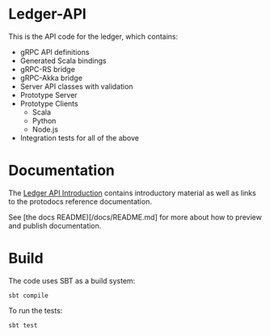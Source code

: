 # Ledger-API

This is the API code for the ledger, which contains:
 * gRPC API definitions
 * Generated Scala bindings
 * gRPC-RS bridge
 * gRPC-Akka bridge
 * Server API classes with validation
 * Prototype Server
 * Prototype Clients
   * Scala
   * Python
   * Node.js
 * Integration tests for all of the above

# Documentation

The [Ledger API Introduction](https://docs.daml.com/app-dev/ledger-api-introduction/index.html) contains introductory material as well as links to the protodocs reference documentation.

See [the docs README)[/docs/README.md] for more about how to preview and publish documentation.

# Build

The code uses SBT as a build system:

```
sbt compile
```

To run the tests:

```
sbt test
```
